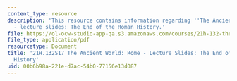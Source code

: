 ```yaml
---
content_type: resource
description: 'This resource contains information regarding ''The Ancient World: Rome''
  - lecture slides: The End of the Roman History.'
file: https://ol-ocw-studio-app-qa.s3.amazonaws.com/courses/21h-132-the-ancient-world-rome-spring-2017/00b6b98a221ed7ac54b077156e13d087_MIT21H_132S17_RomanHistory.pdf
file_type: application/pdf
resourcetype: Document
title: '21H.132S17 The Ancient World: Rome - Lecture Slides: The End of the Roman
  History'
uid: 00b6b98a-221e-d7ac-54b0-77156e13d087
---
```

